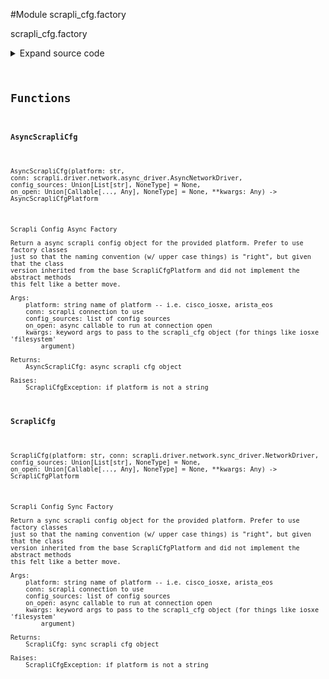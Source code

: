 <link rel="preload stylesheet" as="style" href="https://cdnjs.cloudflare.com/ajax/libs/10up-sanitize.css/11.0.1/sanitize.min.css" integrity="sha256-PK9q560IAAa6WVRRh76LtCaI8pjTJ2z11v0miyNNjrs=" crossorigin>
<link rel="preload stylesheet" as="style" href="https://cdnjs.cloudflare.com/ajax/libs/10up-sanitize.css/11.0.1/typography.min.css" integrity="sha256-7l/o7C8jubJiy74VsKTidCy1yBkRtiUGbVkYBylBqUg=" crossorigin>
<link rel="stylesheet preload" as="style" href="https://cdnjs.cloudflare.com/ajax/libs/highlight.js/10.1.1/styles/github.min.css" crossorigin>
<script defer src="https://cdnjs.cloudflare.com/ajax/libs/highlight.js/10.1.1/highlight.min.js" integrity="sha256-Uv3H6lx7dJmRfRvH8TH6kJD1TSK1aFcwgx+mdg3epi8=" crossorigin></script>
<script>window.addEventListener('DOMContentLoaded', () => hljs.initHighlighting())</script>















#Module scrapli_cfg.factory

scrapli_cfg.factory

<details class="source">
    <summary>
        <span>Expand source code</span>
    </summary>
    <pre>
        <code class="python">
"""scrapli_cfg.factory"""
from typing import TYPE_CHECKING, Any, Callable, List, Optional

from scrapli.driver.network import AsyncNetworkDriver, NetworkDriver
from scrapli_cfg.exceptions import ScrapliCfgException
from scrapli_cfg.logging import logger
from scrapli_cfg.platform.core.arista_eos import AsyncScrapliCfgEOS, ScrapliCfgEOS
from scrapli_cfg.platform.core.cisco_iosxe import AsyncScrapliCfgIOSXE, ScrapliCfgIOSXE
from scrapli_cfg.platform.core.cisco_iosxr import AsyncScrapliCfgIOSXR, ScrapliCfgIOSXR
from scrapli_cfg.platform.core.cisco_nxos import AsyncScrapliCfgNXOS, ScrapliCfgNXOS

if TYPE_CHECKING:
    from scrapli_cfg.platform.base.async_platform import AsyncScrapliCfgPlatform
    from scrapli_cfg.platform.base.sync_platform import ScrapliCfgPlatform

ASYNC_CORE_PLATFORM_MAP = {
    "arista_eos": AsyncScrapliCfgEOS,
    "cisco_iosxe": AsyncScrapliCfgIOSXE,
    "cisco_iosxr": AsyncScrapliCfgIOSXR,
    "cisco_nxos": AsyncScrapliCfgNXOS,
}
SYNC_CORE_PLATFORM_MAP = {
    "arista_eos": ScrapliCfgEOS,
    "cisco_iosxe": ScrapliCfgIOSXE,
    "cisco_iosxr": ScrapliCfgIOSXR,
    "cisco_nxos": ScrapliCfgNXOS,
}


def ScrapliCfg(
    platform: str,
    conn: NetworkDriver,
    config_sources: Optional[List[str]] = None,
    on_open: Optional[Callable[..., Any]] = None,
    **kwargs: Any,
) -> "ScrapliCfgPlatform":
    """
    Scrapli Config Sync Factory

    Return a sync scrapli config object for the provided platform. Prefer to use factory classes
    just so that the naming convention (w/ upper case things) is "right", but given that the class
    version inherited from the base ScrapliCfgPlatform and did not implement the abstract methods
    this felt like a better move.

    Args:
        platform: string name of platform -- i.e. cisco_iosxe, arista_eos
        conn: scrapli connection to use
        config_sources: list of config sources
        on_open: async callable to run at connection open
        kwargs: keyword args to pass to the scrapli_cfg object (for things like iosxe 'filesystem'
            argument)

    Returns:
        ScrapliCfg: sync scrapli cfg object

    Raises:
        ScrapliCfgException: if platform is not a string

    """
    logger.debug("Scrapli factory initialized")

    if not isinstance(platform, str):
        raise ScrapliCfgException(f"Argument 'platform' must be 'str' got '{type(platform)}'")

    platform_class = SYNC_CORE_PLATFORM_MAP.get(platform)
    if not platform_class:
        raise ScrapliCfgException(f"platform '{platform}' not a valid platform name")

    final_platform: "ScrapliCfgPlatform" = platform_class(
        conn=conn, config_sources=config_sources, on_open=on_open, **kwargs
    )

    return final_platform


def AsyncScrapliCfg(
    platform: str,
    conn: AsyncNetworkDriver,
    config_sources: Optional[List[str]] = None,
    on_open: Optional[Callable[..., Any]] = None,
    **kwargs: Any,
) -> "AsyncScrapliCfgPlatform":
    """
    Scrapli Config Async Factory

    Return a async scrapli config object for the provided platform. Prefer to use factory classes
    just so that the naming convention (w/ upper case things) is "right", but given that the class
    version inherited from the base ScrapliCfgPlatform and did not implement the abstract methods
    this felt like a better move.

    Args:
        platform: string name of platform -- i.e. cisco_iosxe, arista_eos
        conn: scrapli connection to use
        config_sources: list of config sources
        on_open: async callable to run at connection open
        kwargs: keyword args to pass to the scrapli_cfg object (for things like iosxe 'filesystem'
            argument)

    Returns:
        AsyncScrapliCfg: async scrapli cfg object

    Raises:
        ScrapliCfgException: if platform is not a string

    """
    logger.debug("Scrapli factory initialized")

    if not isinstance(platform, str):
        raise ScrapliCfgException(f"Argument 'platform' must be 'str' got '{type(platform)}'")

    platform_class = ASYNC_CORE_PLATFORM_MAP.get(platform)
    if not platform_class:
        raise ScrapliCfgException(f"platform '{platform}' not a valid platform name")

    final_platform: "AsyncScrapliCfgPlatform" = platform_class(
        conn=conn, config_sources=config_sources, on_open=on_open, **kwargs
    )

    return final_platform
        </code>
    </pre>
</details>



## Functions

    

#### AsyncScrapliCfg
`AsyncScrapliCfg(platform: str, conn: scrapli.driver.network.async_driver.AsyncNetworkDriver, config_sources: Union[List[str], NoneType] = None, on_open: Union[Callable[..., Any], NoneType] = None, **kwargs: Any) ‑> AsyncScrapliCfgPlatform`

```text
Scrapli Config Async Factory

Return a async scrapli config object for the provided platform. Prefer to use factory classes
just so that the naming convention (w/ upper case things) is "right", but given that the class
version inherited from the base ScrapliCfgPlatform and did not implement the abstract methods
this felt like a better move.

Args:
    platform: string name of platform -- i.e. cisco_iosxe, arista_eos
    conn: scrapli connection to use
    config_sources: list of config sources
    on_open: async callable to run at connection open
    kwargs: keyword args to pass to the scrapli_cfg object (for things like iosxe 'filesystem'
        argument)

Returns:
    AsyncScrapliCfg: async scrapli cfg object

Raises:
    ScrapliCfgException: if platform is not a string
```




    

#### ScrapliCfg
`ScrapliCfg(platform: str, conn: scrapli.driver.network.sync_driver.NetworkDriver, config_sources: Union[List[str], NoneType] = None, on_open: Union[Callable[..., Any], NoneType] = None, **kwargs: Any) ‑> ScrapliCfgPlatform`

```text
Scrapli Config Sync Factory

Return a sync scrapli config object for the provided platform. Prefer to use factory classes
just so that the naming convention (w/ upper case things) is "right", but given that the class
version inherited from the base ScrapliCfgPlatform and did not implement the abstract methods
this felt like a better move.

Args:
    platform: string name of platform -- i.e. cisco_iosxe, arista_eos
    conn: scrapli connection to use
    config_sources: list of config sources
    on_open: async callable to run at connection open
    kwargs: keyword args to pass to the scrapli_cfg object (for things like iosxe 'filesystem'
        argument)

Returns:
    ScrapliCfg: sync scrapli cfg object

Raises:
    ScrapliCfgException: if platform is not a string
```